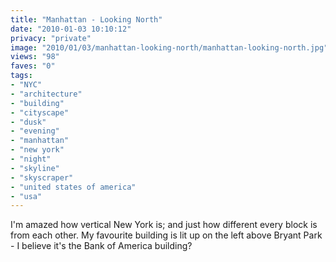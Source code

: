 ```yaml
---
title: "Manhattan - Looking North"
date: "2010-01-03 10:10:12"
privacy: "private"
image: "2010/01/03/manhattan-looking-north/manhattan-looking-north.jpg"
views: "98"
faves: "0"
tags:
- "NYC"
- "architecture"
- "building"
- "cityscape"
- "dusk"
- "evening"
- "manhattan"
- "new york"
- "night"
- "skyline"
- "skyscraper"
- "united states of america"
- "usa"
---
```

I'm amazed how vertical New York is; and just how different every block is from each other. My favourite building is lit up on the left above Bryant Park - I believe it's the Bank of America building?<a href="http://www.phillprice.com/2010/01/03/manhattan-looking-north" rel="nofollow"></a>
